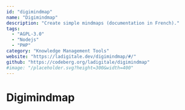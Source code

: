 ```yaml
---
id: "digimindmap"
name: "Digimindmap"
description: "Create simple mindmaps (documentation in French)."
tags:
  - "AGPL-3.0"
  - "Nodejs"
  - "PHP"
category: "Knowledge Management Tools"
website: "https://ladigitale.dev/digimindmap/#/"
github: "https://codeberg.org/ladigitale/digimindmap"
#image: "/placeholder.svg?height=300&width=400"
---
```


# Digimindmap

